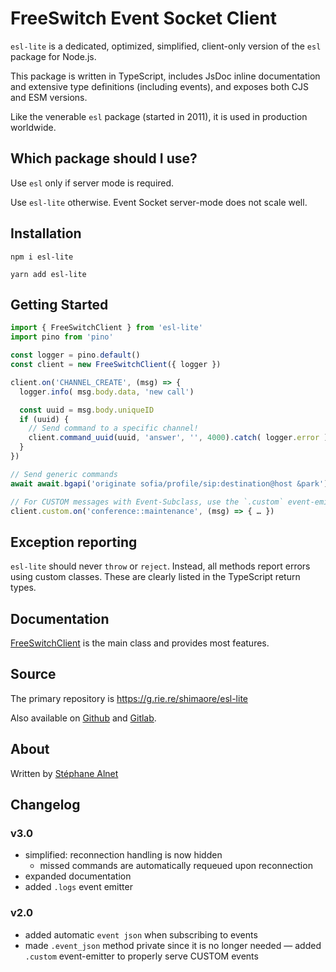 # FreeSwitch Event Socket Client

`esl-lite` is a dedicated, optimized, simplified, client-only version of the `esl` package for Node.js.

This package is written in TypeScript, includes JsDoc inline documentation and extensive type definitions (including events), and exposes both CJS and ESM versions.

Like the venerable `esl` package (started in 2011), it is used in production worldwide.

## Which package should I use?

Use `esl` only if server mode is required.

Use `esl-lite` otherwise. Event Socket server-mode does not scale well.

## Installation

```
npm i esl-lite
```

```
yarn add esl-lite
```

## Getting Started

```typescript
import { FreeSwitchClient } from 'esl-lite'
import pino from 'pino'

const logger = pino.default()
const client = new FreeSwitchClient({ logger })

client.on('CHANNEL_CREATE', (msg) => {
  logger.info( msg.body.data, 'new call')

  const uuid = msg.body.uniqueID
  if (uuid) {
    // Send command to a specific channel!
    client.command_uuid(uuid, 'answer', '', 4000).catch( logger.error )
  }
})

// Send generic commands
await await.bgapi('originate sofia/profile/sip:destination@host &park')

// For CUSTOM messages with Event-Subclass, use the `.custom` event-emitter.
client.custom.on('conference::maintenance', (msg) => { … })
```

## Exception reporting

`esl-lite` should never `throw` or `reject`. Instead, all methods report errors using custom classes.
These are clearly listed in the TypeScript return types.

## Documentation

[FreeSwitchClient](https://shimaore.github.io/esl-lite/classes/client.FreeSwitchClient.html)
is the main class and provides most features.

## Source

The primary repository is https://g.rie.re/shimaore/esl-lite

Also available on [Github](https://github.com/shimaore/esl-lite) and [Gitlab](https://gitlab.com/shimaore/esl-lite).

## About

Written by [Stéphane Alnet](https://del.igh.tf/ul/stephane-alnet/)

## Changelog

### v3.0

- simplified: reconnection handling is now hidden
  - missed commands are automatically requeued upon reconnection
- expanded documentation
- added `.logs` event emitter

### v2.0

- added automatic `event json` when subscribing to events
- made `.event_json` method private since it is no longer needed
  — added `.custom` event-emitter to properly serve CUSTOM events
